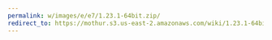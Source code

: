 ```yaml
---
permalink: w/images/e/e7/1.23.1-64bit.zip/
redirect_to: https://mothur.s3.us-east-2.amazonaws.com/wiki/1.23.1-64bit.zip
---
```


